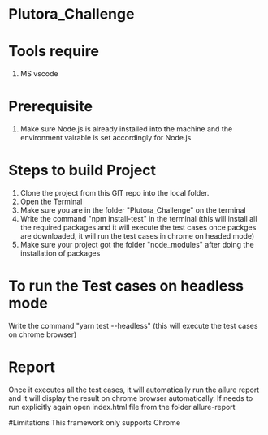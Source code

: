 # Plutora_Challenge

# Tools require

1.  MS vscode

# Prerequisite
1. Make sure Node.js is already installed into the machine and the environment vairable is set accordingly for Node.js



# Steps to build Project

1. Clone the project from this GIT repo into the local folder.
2. Open the Terminal
3. Make sure you are in the folder "Plutora_Challenge" on the terminal
4. Write the command "npm install-test" in the terminal (this will install all the required packages and it will execute the test cases once packges are downloaded, it will run the test cases in chrome on headed mode)
5. Make sure your project got the folder "node_modules" after doing the installation of packages

# To run the Test cases on headless mode

Write the command "yarn test --headless" (this will execute the test cases on chrome browser)

# Report
Once it executes all the test cases, it will automatically run the allure report and it will display the result on chrome browser automatically.
If needs to run explicitly again open index.html file from the folder allure-report

#Limitations
This framework only supports Chrome
